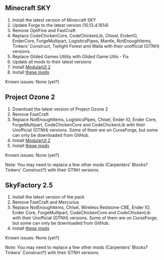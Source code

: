 ## Minecraft SKY

1. Install the latest version of Minecraft SKY
2. Update Forge to the latest version (10.13.4.1614)
3. Remove OptiFine and FastCraft
4. Replace CodeChickenCore, CodeChickenLib, Chisel, EnderIO, EnderCore, ForgeMultipart, LogisticsPipes, Mantle, NotEnoughItems, Tinkers' Construct, Twilight Forest and Waila with their unofficial (GTNH) versions.
5. Replace Gilded Games Utility with Gilded Game Utils - Fix
6. Update all mods to their latest versions
7. Install [ModularUI 2](https://github.com/GTNewHorizons/ModularUI)
8. Install [these mods](https://github.com/Radk6/MC-Optimization-Guide/blob/main/mods-n-stuff/1.7.10.md)

Known issues: None (yet?)

## Project Ozone 2

1. Download the latest version of Project Ozone 2
2. Remove FastCraft
3. Replace NotEnoughItems, LogisticsPipes, Chisel, Ender IO, Ender Core, ForgeMultipart, CodeChickenCore and CodeChickenLib with their Unofficial (GTNH) versions. Some of them are on CurseForge, but some can only be downloaded from GitHub.
4. Install [ModularUI 2](https://github.com/GTNewHorizons/ModularUI)
5. Install [these mods](https://github.com/Radk6/MC-Optimization-Guide/blob/main/mods-n-stuff/1.7.10.md)

Known issues: None (yet?)

Note: You may need to replace a few other mods (Carpenters' Blocks? Tinkers' Construct?) with their GTNH versions.

## SkyFactory 2.5

1. Install the latest version of the pack
2. Remove FastCraft and Mercurius
3. Replace NotEnoughItems, Chisel, Wireless Redstone-CBE, Ender IO, Ender Core, ForgeMultipart, CodeChickenCore and CodeChickenLib with their Unofficial (GTNH) versions. Some of them are on CurseForge, but some can only be downloaded from GitHub.
4. Install [these mods](https://github.com/Radk6/MC-Optimization-Guide/blob/main/mods-n-stuff/1.7.10.md)

Known issues: None (yet?)

Note: You may need to replace a few other mods (Carpenters' Blocks? Tinkers' Construct?) with their GTNH versions.
